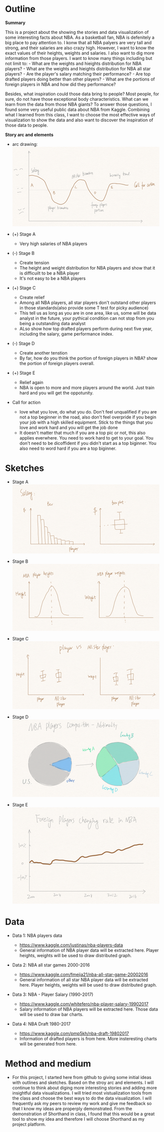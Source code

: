# Outline

**Summary**

This is a project about the showing the stories and data visualization of some interesting facts about NBA. As a basketball fan, NBA is defenitely a big place to pay attention to. I konw that all NBA palyers are very tall and strong, and their salaries are also crazy high. However, I want to know the exact values of their heights, weights and salaries. I also want to dig more information from those players. I want to know many things including but not limit to:
    - What are the weights and hieights distribution for NBA players?
    - What are the weights and hieights distribution for NBA all star players?
    - Are the player's salary matching their performance?
    - Are top drafted players doing better than other players?
    - What are the portions of foreign players in NBA and how did they performance?
    
Besides, what inspiration could those data bring to people? Most people, for sure, do not have those exceptional body characteristics. What can we learn from the data from those NBA giants? To answer those questions, I found some very useful public data about NBA from Kaggle. Combining what I learned from this class, I want to choose the most effective ways of visualization to show the data and also want to discover the inspiration of those data to people. 




**Story arc and elements**
  - arc drawing:
  ![](images/StoryArc.png)
  
  
  - (+) Stage A
    - Very high salaries of NBA players 
  - (-) Stage B
    - Create tension 
    - The height and weight distribution for NBA players and show that it is difficuilt to be a NBA player
    - It's not easy to be a NBA players
  - (+) Stage C
    - Create relief
    - Among all NBA players, all star players don't outstand other players in those standards(also provide some T test for picky audience)
    - This tell us as long as you are in one area, like us, some will be data analyst in the future, your pythical condition can not stop from you being a outstanding data analyst
    - ALso show how top drafted players perform during next five year, including the salary, game performance index.
  - (-) Stage D
    - Create another tenstion
    - By far, how do you think the portion of foreign players in NBA? show the portion of foreign players overall.
  - (+) Stage E
    - Relief again
    - NBA is open to more and more players around the world. Just train hard and you will get the oppotunity.
  - Call for action
    - love what you love, do what you do. Don't feel unqualified if you are not a top beginner in the road, also don't feel overpride if you begin your job with a high skilled equipment. Stick to the things that you love and work hard and you will get the job done
    - It doesn't matter that much if you are a top pic or not, this also applies everwhere. You need to work hard to get to your goal. You don't need to be dicoffident if you didn't start as a top biginner. You also need to word hard if you are a top biginner.
 

# Sketches
- Stage A
![](images/A.png)

- Stage B
![](images/B.png)

- Stage C
![](images/C.png)

- Stage D
![](images/D.png)

- Stage E
![](images/E.png)




# Data
- Data 1: NBA players data
    - https://www.kaggle.com/justinas/nba-players-data
    - General information of NBA player data will be extracted here. Player heights, weights will be used to draw distributed graph.

- Data 2: NBA all star games 2000-2016
    - https://www.kaggle.com/fmejia21/nba-all-star-game-20002016
    - General information of all star NBA player data will be extracted here. Player heights, weights will be used to draw distributed graph.

- Data 3: NBA - Player Salary (1990-2017)
    - https://www.kaggle.com/whitefero/nba-player-salary-19902017
    - Salary information of NBA players will be extracted here. Those data will be used to draw bar charts.

- Data 4: NBA Draft 1980-2017
    - https://www.kaggle.com/pmp5kh/nba-draft-19802017
    - Information of drafted players is from here. More insteresting charts will be generated from here.



# Method and medium
- For this project, I started here from github to giving some initial ideas with outlines and sketches. Based on the stroy arc and elements. I will continue to think about diging more interesting stories and adding more insightful data visualizations. I will tried most vistualization tools from the class and choose the best ways to do the data visualization. I will frequently ask my peers to review my work and give me feedback so that I know my ideas are properply demonstrated. From the demonstration of Shorthand in class, I found that this would be a great tool to show my idea and therefore I will choose Shorthand as my project platform.






